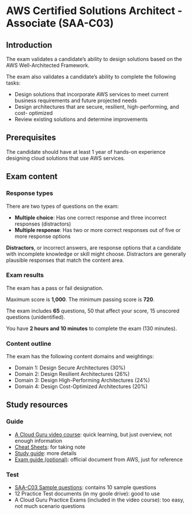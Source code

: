 # AWS Certified Solutions Architect - Associate (SAA-C03)

## Introduction

The exam validates a candidate’s ability to design solutions based on the AWS Well-Architected Framework.

The exam also validates a candidate’s ability to complete the following tasks:
- Design solutions that incorporate AWS services to meet current business requirements and future projected needs
- Design architectures that are secure, resilient, high-performing, and cost- optimized
- Review existing solutions and determine improvements


## Prerequisites

The candidate should have at least 1 year of hands-on experience designing cloud solutions that use AWS services.


## Exam content

### Response types

There are two types of questions on the exam:
- **Multiple choice**: Has one correct response and three incorrect responses (distractors)
- **Multiple response**: Has two or more correct responses out of five or more response options

**Distractors**, or incorrect answers, are response options that a candidate with incomplete knowledge or skill might choose. Distractors are generally plausible responses that match the content area.


### Exam results

The exam has a pass or fail designation.

Maximum score is **1,000**. The minimum passing score is **720**. 

The exam includes **65** questions, 50 that affect your score, 15 unscored questions (unidentified).

You have **2 hours and 10 minutes** to complete the exam (130 minutes).


### Content outline

The exam has the following content domains and weightings:
- Domain 1: Design Secure Architectures (30%)
- Domain 2: Design Resilient Architectures (26%)
- Domain 3: Design High-Performing Architectures (24%)
- Domain 4: Design Cost-Optimized Architectures (20%)


## Study resources

### Guide

- [A Cloud Guru video course](https://learn.acloud.guru/course/certified-solutions-architect-associate/dashboard): quick learning, but just overview, not enough information
- [Cheat Sheets](https://digitalcloud.training/category/aws-cheat-sheets/aws-solutions-architect-associate/): for taking note
- [Study guide](https://www.amazon.com/Certified-Solutions-Architect-Study-Guide-dp-1119982626/dp/1119982626): more details
- [Exam guide (optional)](https://d1.awsstatic.com/training-and-certification/docs-sa-assoc/AWS-Certified-Solutions-Architect-Associate_Exam-Guide.pdf): official document from AWS, just for reference

### Test

- [SAA-C03 Sample questions](https://d1.awsstatic.com/training-and-certification/docs-sa-assoc/AWS-Certified-Solutions-Architect-Associate_Sample-Questions.pdf): contains 10 sample questions
- 12 Practice Test documents (in my goole drive): good to use
- A Cloud Guru Practice Exams (included in the video course): too easy, not much scenario questions
